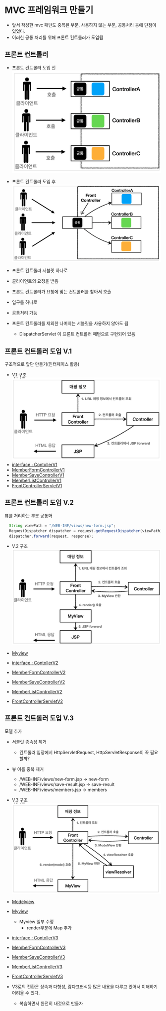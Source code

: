 # MVC 프레임워크 만들기

- 앞서 작성한 mvc 패턴도 중복된 부분, 사용하지 않는 부분, 공통처리 등에 단점이 있었다.
- 이러한 공통 처리를 위해 프론트 컨트롤러가 도입됨

## 프론트 컨트롤러

- 프론트 컨트롤러 도입 전
![img1](img/front_controller1.png)
- 프론트 컨트롤러 도입 후
![img2](./img/front_controller2.png)

- 프론트 컨트롤러 서블릿 하나로
- 클라이언트의 요청을 받음
- 프론트 컨트롤러가 요청에 맞는 컨트롤러를 찾아서 호출
- 입구를 하나로
- 공통처리 가능
- 프론트 컨트롤러를 제외한 나머지는 서블릿을 사용하지 않아도 됨
  - DispatcherServlet 이 프론트 컨트롤러 패턴으로 구현되어 있음

## 프론트 컨트롤러 도입 V.1

구조적으로 앞단 만들기(인터페이스 활용)
- V.1 구조
![img3](./img/front_controller_v1.png)
- [interface : ContollerV1](./servlet/src/main/java/hello/servlet/web/frontcontroller/v1/ControllerV1.java)
- [MemberFormControllerV1](./servlet/src/main/java/hello/servlet/web/frontcontroller/v1/controller/MemberFormControllerV1.java)
- [MemberSaveControllerV1](./servlet/src/main/java/hello/servlet/web/frontcontroller/v1/controller/MemberSaveControllerV1.java)
- [MemberListControllerV1](./servlet/src/main/java/hello/servlet/web/frontcontroller/v1/controller/MemberListControllerV1.java)
- [FrontControllerServletV1](./servlet/src/main/java/hello/servlet/web/frontcontroller/v1/FrontControllerServletV1.java)

## 프론트 컨트롤러 도입 V.2

뷰를 처리하는 부분 공통화

```java
  String viewPath = "/WEB-INF/views/new-form.jsp";
  RequestDispatcher dispatcher = request.getRequestDispatcher(viewPath);
  dispatcher.forward(request, response);
```

- V.2 구조
![img4](./img/front_controller_v2.png)

- [Myview](./servlet/src/main/java/hello/servlet/web/frontcontroller/MyView.java)
- [interface : ContollerV2](./servlet/src/main/java/hello/servlet/web/frontcontroller/v2/ControllerV2.java)
- [MemberFormControllerV2](./servlet/src/main/java/hello/servlet/web/frontcontroller/v2/controller/MemberFormControllerV2.java)
- [MemberSaveControllerV2](./servlet/src/main/java/hello/servlet/web/frontcontroller/v2/controller/MemberSaveControllerV2.java)
- [MemberListControllerV2](./servlet/src/main/java/hello/servlet/web/frontcontroller/v2/controller/MemberListControllerV2.java)
- [FrontControllerServletV2](./servlet/src/main/java/hello/servlet/web/frontcontroller/v2/FrontControllerServletV2.java)

## 프론트 컨트롤러 도입 V.3

모델 추가

- 서블릿 종속성 제거
  - 컨트롤러 입장에서 HttpServletRequest, HttpServletResponse이 꼭 필요할까?
- 뷰 이름 중복 제거
  - /WEB-INF/views/new-form.jsp -> new-form
  - /WEB-INF/views/save-result.jsp -> save-result
  - /WEB-INF/views/members.jsp -> members

- V.3 구조
![img5](./img/front_controller_v3.png)

- [Modelview](./servlet/src/main/java/hello/servlet/web/frontcontroller/ModelView.java)
- [Myview](./servlet/src/main/java/hello/servlet/web/frontcontroller/MyView.java)
  - Myview 일부 수정
    - render부분에 Map 추가
- [interface : ContollerV3](./servlet/src/main/java/hello/servlet/web/frontcontroller/v3/ControllerV3.java)
- [MemberFormControllerV3](./servlet/src/main/java/hello/servlet/web/frontcontroller/v3/controller/MemberFormControllerV3.java)
- [MemberSaveControllerV3](./servlet/src/main/java/hello/servlet/web/frontcontroller/v3/controller/MemberSaveControllerV3.java)
- [MemberListControllerV3](./servlet/src/main/java/hello/servlet/web/frontcontroller/v3/controller/MemberListControllerV3.java)
- [FrontControllerServletV3](./servlet/src/main/java/hello/servlet/web/frontcontroller/v3/FrontControllerServletV3.java)

- V3로의 전환은 상속과 다형성, 람다표현식등 많은 내용을 다루고 있어서 이해하기 어려울 수 있다.
  - 복습하면서 완전히 내것으로 만들자